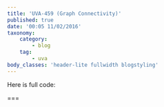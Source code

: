 ```yaml
---
title: 'UVA-459 (Graph Connectivity)'
published: true
date: '00:05 11/02/2016'
taxonomy:
    category:
        - blog
    tag:
        - uva
body_classes: 'header-lite fullwidth blogstyling'
---
```


Here is full code:

===

```cpp

```